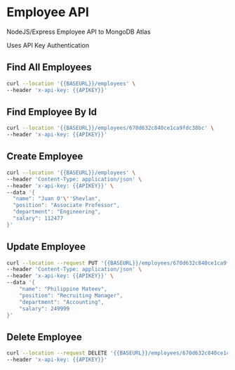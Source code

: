 # Employee API

NodeJS/Express Employee API to MongoDB Atlas

Uses API Key Authentication

## Find All Employees

```bash
curl --location '{{BASEURL}}/employees' \
--header 'x-api-key: {{APIKEY}}'
```

## Find Employee By Id

```bash
curl --location '{{BASEURL}}/employees/670d632c840ce1ca9fdc38bc' \
--header 'x-api-key: {{APIKEY}}'
```

## Create Employee

```bash
curl --location '{{BASEURL}}/employees' \
--header 'Content-Type: application/json' \
--header 'x-api-key: {{APIKEY}}' \
--data '{
  "name": "Juan O'\''Shevlan",
  "position": "Associate Professor",
  "department": "Engineering",
  "salary": 112477
}'
```

## Update Employee

```bash
curl --location --request PUT '{{BASEURL}}/employees/670d632c840ce1ca9fdc38bc' \
--header 'Content-Type: application/json' \
--header 'x-api-key: {{APIKEY}}' \
--data '{
    "name": "Philippine Mateev",
    "position": "Recruiting Manager",
    "department": "Accounting",
    "salary": 249999
}'
```

## Delete Employee

```bash
curl --location --request DELETE '{{BASEURL}}/employees/670d632c840ce1ca9fdc38bc' \
--header 'x-api-key: {{APIKEY}}'
```
